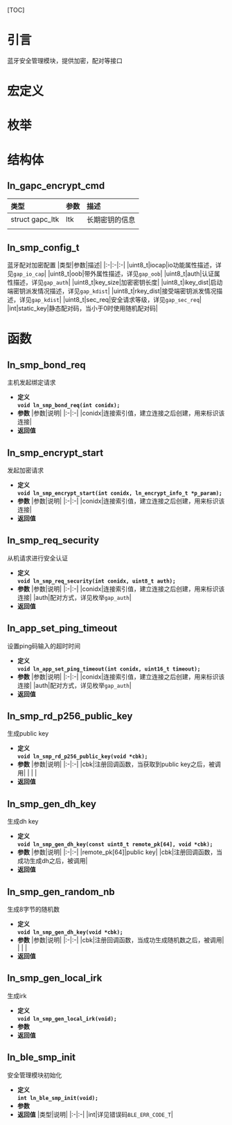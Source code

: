 [TOC]
# 引言
蓝牙安全管理模块，提供加密，配对等接口



# 宏定义



# 枚举



# 结构体
## ln_gapc_encrypt_cmd
|类型|参数|描述|
|:-|:-|:-|
|struct gapc_ltk|ltk|长期密钥的信息|
| | |


## ln_smp_config_t
蓝牙配对加密配置
|类型|参数|描述|
|:-|:-|:-|
|uint8_t|iocap|io功能属性描述，详见`gap_io_cap`|
|uint8_t|oob|带外属性描述，详见`gap_oob`|
|uint8_t|auth|认证属性描述，详见`gap_auth`|
|uint8_t|key_size|加密密钥长度|
|uint8_t|ikey_dist|启动端密钥派发情况描述，详见`gap_kdist`|
|uint8_t|rkey_dist|接受端密钥派发情况描述，详见`gap_kdist`|
|uint8_t|sec_req|安全请求等级，详见`gap_sec_req`|
|int|static_key|静态配对码，当小于0时使用随机配对码|



# 函数
## ln_smp_bond_req
主机发起绑定请求  
* **定义**  
**`void ln_smp_bond_req(int conidx);`**
* **参数**
|参数|说明|
|:-|:-|
|conidx|连接索引值，建立连接之后创建，用来标识该连接|
* **返回值** 



## ln_smp_encrypt_start
发起加密请求  
* **定义**  
**`void ln_smp_encrypt_start(int conidx, ln_encrypt_info_t *p_param);`**
* **参数**
|参数|说明|
|:-|:-|
|conidx|连接索引值，建立连接之后创建，用来标识该连接|
* **返回值**



## ln_smp_req_security
从机请求进行安全认证  
* **定义**  
**`void ln_smp_req_security(int conidx, uint8_t auth);`**
* **参数**
|参数|说明|
|:-|:-|
|conidx|连接索引值，建立连接之后创建，用来标识该连接|
|auth|配对方式，详见枚举`gap_auth`|
* **返回值**



## ln_app_set_ping_timeout
设置ping码输入的超时时间  
* **定义**  
**`void ln_app_set_ping_timeout(int conidx, uint16_t timeout);`**
* **参数**
|参数|说明|
|:-|:-|
|conidx|连接索引值，建立连接之后创建，用来标识该连接|
|auth|配对方式，详见枚举`gap_auth`|
* **返回值**



## ln_smp_rd_p256_public_key
生成public key  
* **定义**  
**`void ln_smp_rd_p256_public_key(void *cbk);`**
* **参数**
|参数|说明|
|:-|:-|
|cbk|注册回调函数，当获取到public key之后，被调用|
| | |
* **返回值**



## ln_smp_gen_dh_key
生成dh key  
* **定义**  
**`void ln_smp_gen_dh_key(const uint8_t remote_pk[64], void *cbk);`**
* **参数**
|参数|说明|
|:-|:-|
|remote_pk[64]|public key|
|cbk|注册回调函数，当成功生成dh之后，被调用|
* **返回值**



## ln_smp_gen_random_nb
生成8字节的随机数 
* **定义**  
**`void ln_smp_gen_dh_key(void *cbk);`**
* **参数**
|参数|说明|
|:-|:-|
|cbk|注册回调函数，当成功生成随机数之后，被调用|
| | |
* **返回值**



## ln_smp_gen_local_irk
生成irk  
* **定义**  
**`void ln_smp_gen_local_irk(void);`**
* **参数**
* **返回值**



## ln_ble_smp_init
安全管理模块初始化
* **定义**  
**`int ln_ble_smp_init(void);`**
* **参数**
* **返回值**
|类型|说明|
|:-|:-|
|int|详见错误码`BLE_ERR_CODE_T`|